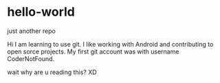 # hello-world
just another repo

Hi I am learning to use git. I like working with Android and contributing to open sorce projects. My first git account was with username CoderNotFound.

wait why are u reading this? XD
